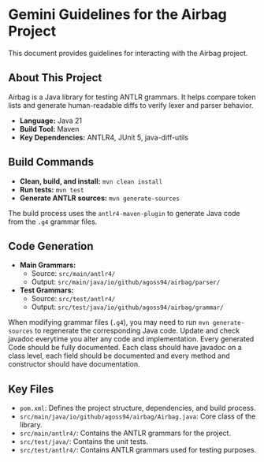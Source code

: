 # Gemini Guidelines for the Airbag Project

This document provides guidelines for interacting with the Airbag project.

## About This Project

Airbag is a Java library for testing ANTLR grammars. It helps compare token lists and generate human-readable diffs to verify lexer and parser behavior.

- **Language:** Java 21
- **Build Tool:** Maven
- **Key Dependencies:** ANTLR4, JUnit 5, java-diff-utils

## Build Commands

- **Clean, build, and install:** `mvn clean install`
- **Run tests:** `mvn test`
- **Generate ANTLR sources:** `mvn generate-sources`

The build process uses the `antlr4-maven-plugin` to generate Java code from the `.g4` grammar files.

## Code Generation

- **Main Grammars:**
    - Source: `src/main/antlr4/`
    - Output: `src/main/java/io/github/agoss94/airbag/parser/`
- **Test Grammars:**
    - Source: `src/test/antlr4/`
    - Output: `src/test/java/io/github/agoss94/airbag/grammar/`

When modifying grammar files (`.g4`), you may need to run `mvn generate-sources` to regenerate the corresponding Java code. 
Update and check javadoc everytime you alter any code and implementation. Every generated Code should be fully documented. 
Each class should have javadoc on a class level, each field should be documented and every method and constructor should have 
documentation.

## Key Files

- `pom.xml`: Defines the project structure, dependencies, and build process.
- `src/main/java/io/github/agoss94/airbag/Airbag.java`: Core class of the library.
- `src/main/antlr4/`: Contains the ANTLR grammars for the project.
- `src/test/java/`: Contains the unit tests.
- `src/test/antlr4/`: Contains ANTLR grammars used for testing purposes.
